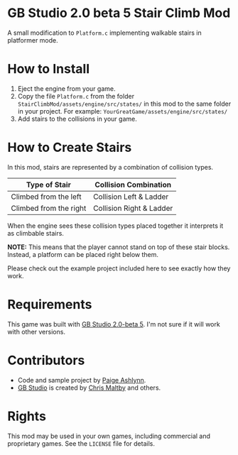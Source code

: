 # GB Studio 2.0 beta 5 Stair Climb Mod

A small modification to `Platform.c` implementing walkable stairs in platformer mode.


# How to Install

1. Eject the engine from your game.
2. Copy the file `Platform.c` from the folder `StairClimbMod/assets/engine/src/states/` in this mod to the same folder in your project.  For example: `YourGreatGame/assets/engine/src/states/`
3. Add stairs to the collisions in your game.


# How to Create Stairs

In this mod, stairs are represented by a combination of collision types.

| Type of Stair | Collision Combination |
| --- | ---|
| Climbed from the left | Collision Left & Ladder |
| Climbed from the right | Collision Right & Ladder |

When the engine sees these collision types placed together it interprets it as climbable stairs. 

**NOTE:** This means that the player cannot stand on top of these stair blocks.  Instead, a platform can be placed right below them.

Please check out the example project included here to see exactly how they work.


# Requirements

This game was built with [GB Studio 2.0-beta 5](https://github.com/chrismaltby/gb-studio/tree/v2beta#beta-builds).
I'm not sure if it will work with other versions.


# Contributors

- Code and sample project by [Paige Ashlynn](https://github.com/mxashlynn/).
- [GB Studio](https://gbstudio.dev/) is created by [Chris Maltby](https://github.com/chrismaltby/) and others.

# Rights

This mod may be used in your own games, including commercial and proprietary games.
See the `LICENSE` file for details.
